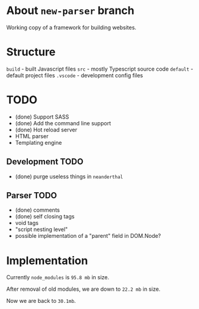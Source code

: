 # About `new-parser` branch
Working copy of a framework for building websites.

# Structure
`build` - built Javascript files
`src` - mostly Typescript source code
`default` - default project files
`.vscode` - development config files


# TODO
- (done) Support SASS 
- (done) Add the command line support
- (done) Hot reload server
- HTML parser
- Templating engine

## Development TODO
- (done) purge useless things in `neanderthal`

## Parser TODO
- (done) comments
- (done) self closing tags
- void tags
- "script nesting level"
- possible implementation of a "parent" field in DOM.Node?




# Implementation
Currently `node_modules` is `95.8 mb` in size.

After removal of old modules, we are down to `22.2 mb` in size.

Now we are back to `30.1mb`.